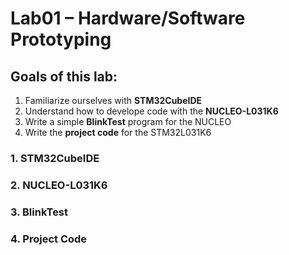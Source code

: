 # Lab01 – Hardware/Software Prototyping

## Goals of this lab:

1. Familiarize ourselves with **STM32CubeIDE**
2. Understand how to develope code with the **NUCLEO-L031K6**
3. Write a simple **BlinkTest** program for the NUCLEO
4. Write the **project code** for the STM32L031K6

### 1. STM32CubeIDE

### 2. NUCLEO-L031K6

### 3. BlinkTest

### 4. Project Code
